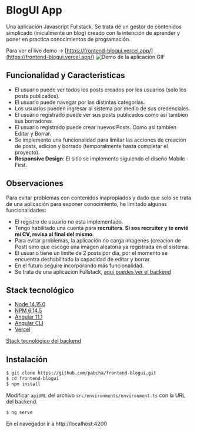 # BlogUI App
Una aplicación Javascript Fullstack. Se trata de un gestor de contenidos simplicado (inicialmente un blog) creado con la intención de aprender y poner en practica conocimientos de programación. 

Para ver el live demo -> [https://frontend-blogui.vercel.app/](https://frontend-blogui.vercel.app/)
![Demo de la aplicación GIF][demo]

## Funcionalidad y Caracteristicas
- El usuario puede ver todos los posts creados por los usuarios (solo los posts publicados).
- El usuario puede navegar por las distintas categorias.
- Los usuarios pueden ingresar al sistema por medio de sus credenciales.
- El usuario registrado puede ver sus posts publicados como asi tambien sus borradores.
- El usuario registrado puede crear nuevos Posts. Como asi tambien Editar y Borrar.
- Se implemento una funcionalidad para limitar las acciones de creacion de posts, edicion y borrado (temporalmente hasta completar el proyecto).
- **Responsive Design**: El sitio se implemento siguiendo el diseño Mobile First.

## Observaciones
Para evitar problemas con contenidos inapropiados y dado que solo se trata de una aplicación para exponer conocimiento, he limitado algunas funcionalidades:
- El registro de usuario no esta implementado.
- Tengo habilitado una cuenta para **recruiters**. **Si sos recruiter y te envié mi CV, revisa al final del mismo**.
- Para evitar problemas, la aplicación no carga imagenes (creacion de Post) sino que escoge una imagen aleatoria ya registrada en el sistema.
- El usuario tiene un limite de 2 posts por dia, por el momento se encuentra deshabilitado la capacidad de editar y borrar.
- En el futuro seguire incorporando más funcionalidad.
- Se trata de una aplicacion Fullstack, [aqui puedes ver el backend](https://github.com/pabcha/backend-blogui)

## Stack tecnológico

- [Node 14.15.0][node]
- [NPM 6.14.5][node]
- [Angular 11.1][angular]
- [Angular CLI][cli]
- [Vercel][vercel]
 
[Stack tecnológico del backend](https://github.com/pabcha/backend-blogui)

[cli]: https://cli.angular.io/
[angular]: https://angular.io/
[node]: https://nodejs.org/
[vercel]: https://vercel.com

## Instalación
```sh
$ git clone https://github.com/pabcha/frontend-blogui.git
$ cd frontend-blogui
$ npm install
```
Modificar `apiURL` del archivo `src/environments/environment.ts` con la URL del backend.
```sh
$ ng serve
```

En el navegador ir a http://localhost:4200

[demo]: src/assets/img/blogui-cover.gif
